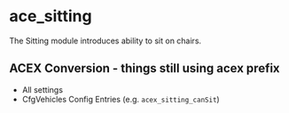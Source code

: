 ace_sitting
===============

The Sitting module introduces ability to sit on chairs.

## ACEX Conversion - things still using acex prefix
- All settings
- CfgVehicles Config Entries (e.g. `acex_sitting_canSit`)
